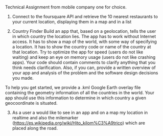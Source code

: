 Technical Assignment from mobile company one for choice.
1. Connect to the foursquare API and retrieve the 10 nearest restaurants to your current location, displaying them in a map and in a list

2. Country Finder
Build an app that, based on a geolocation, tells the user in which country the location lies. The app has to work without Internet access. It has to show a map of the world, with some way of specifying a location. It has to show the country code or name of the country at that location. Try to optimize the app for speed (users do not like waiting) and keep an eye on memory usage (users do not like crashing apps). Your code should contain comments to clarify anything that you think needs clarification. Also, if you can, provide a written overview of your app and analysis of the problem and the software design decisions you made.

To help you get started, we provide a .kml Google Earth overlay file containing the geometry information of all the countries in the world. Your app should use this information to determine in which country a given geocoordinate is situated.

3. As a user a would like to see in an app and on a map my location in realtime and also the milemarker (https://es.wikipedia.org/wiki/Hito_kilom%C3%A9trico) which are placed along the road.
